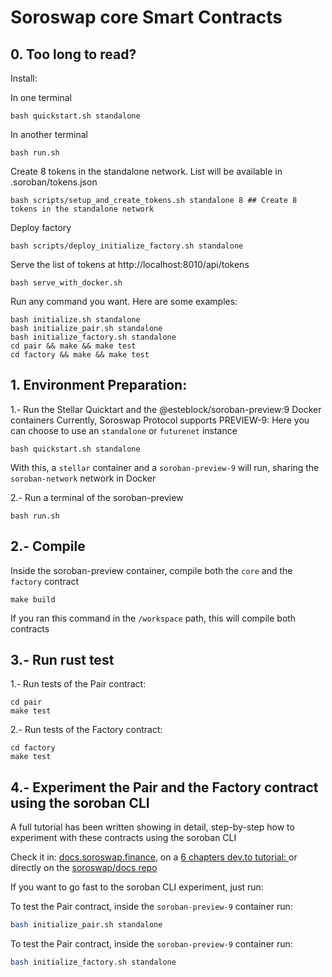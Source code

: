 # Soroswap core Smart Contracts

## 0. Too long to read?
Install:

In one terminal
```
bash quickstart.sh standalone
```
In another terminal
```
bash run.sh
```

Create 8 tokens in the standalone network.
List will be available in .soroban/tokens.json
```
bash scripts/setup_and_create_tokens.sh standalone 8 ## Create 8 tokens in the standalone network
```

Deploy factory
```
bash scripts/deploy_initialize_factory.sh standalone
```

Serve the list of tokens at http://localhost:8010/api/tokens
```
bash serve_with_docker.sh
```

Run any command you want. Here are some examples:
```
bash initialize.sh standalone
bash initialize_pair.sh standalone
bash initialize_factory.sh standalone
cd pair && make && make test
cd factory && make && make test
```

## 1. Environment Preparation:
 
1.- Run the Stellar Quicktart and the @esteblock/soroban-preview:9 Docker containers
Currently, Soroswap Protocol supports PREVIEW-9:
Here you can choose to use an `standalone` or `futurenet` instance 
```
bash quickstart.sh standalone
```
With this, a `stellar` container and a `soroban-preview-9` will run, sharing the `soroban-network` network in Docker

2.- Run a terminal of the soroban-preview
```
bash run.sh
```

## 2.- Compile
Inside the soroban-preview container, compile both the `core` and the `factory` contract
```
make build
```
If you ran this command in the `/workspace` path, this will compile both contracts

## 3.- Run rust test
1.- Run tests of the Pair contract:
```
cd pair
make test
```
2.- Run tests of the Factory contract:
```
cd factory
make test
```

## 4.- Experiment the Pair and the Factory contract using the soroban CLI

A full tutorial has been written showing in detail, step-by-step how to experiment with these contracts using the soroban CLI

Check it in: [docs.soroswap.finance](https://docs.soroswap.finance/), on a [6 chapters dev.to tutorial: ](https://dev.to/esteblock/series/22986) or directly on the [soroswap/docs repo](https://github.com/soroswap/docs)

If you want to go fast to the soroban CLI experiment, just run:

To test the Pair contract, inside the `soroban-preview-9` container run:
```bash
bash initialize_pair.sh standalone
```

To test the Pair contract, inside the `soroban-preview-9` container run:
```bash
bash initialize_factory.sh standalone
```
